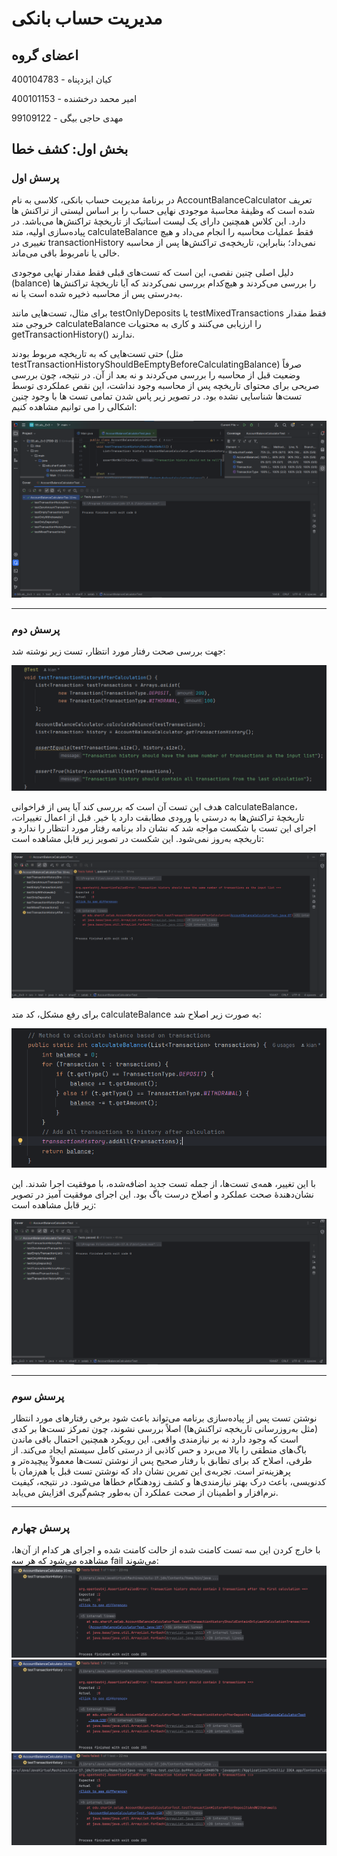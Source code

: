 # مدیریت حساب بانکی

## اعضای گروه

کیان ایزدپناه - 400104783

امیر محمد درخشنده - 400101153

مهدی حاجی بیگی - 99109122

## بخش اول: کشف خطا

### پرسش اول

در برنامۀ مدیریت حساب بانکی، کلاسی به نام AccountBalanceCalculator تعریف شده است که وظیفۀ محاسبۀ موجودی نهایی حساب را بر اساس لیستی از تراکنش ها دارد. این کلاس همچنین دارای یک لیست استاتیک از تاریخچۀ تراکنش‌ها می‌باشد. در پیاده‌سازی اولیه، متد calculateBalance فقط عملیات محاسبه را انجام می‌داد و هیچ تغییری در transactionHistory نمی‌داد؛ بنابراین، تاریخچه‌ی تراکنش‌ها پس از محاسبه خالی یا نامربوط باقی می‌ماند.

دلیل اصلی چنین نقصی، این است که تست‌های قبلی فقط مقدار نهایی موجودی (balance) را بررسی می‌کردند و هیچ‌کدام بررسی نمی‌کردند که آیا تاریخچۀ تراکنش‌ها به‌درستی پس از محاسبه ذخیره شده است یا نه.

برای مثال، تست‌هایی مانند testOnlyDeposits یا testMixedTransactions فقط مقدار خروجی متد calculateBalance را ارزیابی می‌کنند و کاری به محتویات getTransactionHistory() ندارند.

حتی تست‌هایی که به تاریخچه مربوط بودند (مثل testTransactionHistoryShouldBeEmptyBeforeCalculatingBalance) صرفاً وضعیت قبل از محاسبه را بررسی می‌کردند و نه بعد از آن. در نتیجه، چون بررسی صریحی برای محتوای تاریخچه پس از محاسبه وجود نداشت، این نقص عملکردی توسط تست‌ها شناسایی نشده بود. در تصویر زیر پاس شدن تمامی تست ها با وجود چنین اشکالی را می توانیم مشاهده کنیم:

![](./images/1.png)

---

### پرسش دوم

جهت بررسی صحت رفتار مورد انتظار، تست زیر نوشته شد:

![](./images/2.png)

هدف این تست آن است که بررسی کند آیا پس از فراخوانی calculateBalance، تاریخچۀ تراکنش‌ها به درستی با ورودی مطابقت دارد یا خیر. قبل از اعمال تغییرات، اجرای این تست با شکست مواجه شد که نشان داد برنامه رفتار مورد انتظار را ندارد و تاریخچه به‌روز نمی‌شود. این شکست در تصویر زیر قابل مشاهده است:

![](./images/3.png)

برای رفع مشکل، کد متد calculateBalance به صورت زیر اصلاح شد:

![](./images/4.png)

با این تغییر، همه‌ی تست‌ها، از جمله تست جدید اضافه‌شده، با موفقیت اجرا شدند. این نشان‌دهندۀ صحت عملکرد و اصلاح درست باگ بود. این اجرای موفقیت آمیز در تصویر زیر قابل مشاهده است:

![](./images/5.png)

---

### پرسش سوم

نوشتن تست پس از پیاده‌سازی برنامه می‌تواند باعث شود برخی رفتارهای مورد انتظار (مثل به‌روزرسانی تاریخچه تراکنش‌ها) اصلاً بررسی نشوند، چون تمرکز تست‌ها بر کدی است که وجود دارد نه بر نیازمندی واقعی. این رویکرد همچنین احتمال باقی ماندن باگ‌های منطقی را بالا می‌برد و حس کاذبی از درستی کامل سیستم ایجاد می‌کند. از طرفی، اصلاح کد برای تطابق با رفتار صحیح پس از نوشتن تست‌ها معمولاً پیچیده‌تر و پرهزینه‌تر است. تجربه‌ی این تمرین نشان داد که نوشتن تست قبل یا هم‌زمان با کدنویسی، باعث درک بهتر نیازمندی‌ها و کشف زودهنگام خطاها می‌شود. در نتیجه، کیفیت نرم‌افزار و اطمینان از صحت عملکرد آن به‌طور چشم‌گیری افزایش می‌یابد.

---

### پرسش چهارم

با خارج کردن این سه تست کامنت شده از حالت کامنت شده و اجرای هر کدام از آن‌ها، مشاهده می‌شود که هر سه fail می‌شوند:
![](./images/6.png)
![](./images/7.png)
![](./images/8.png)
